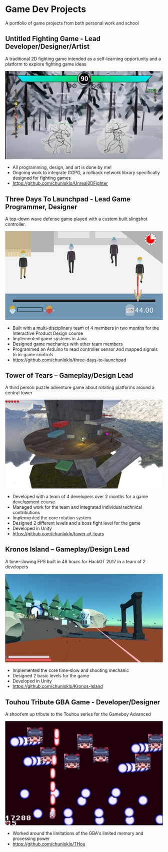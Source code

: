 # Game Dev Projects

A portfolio of game projects from both personal work and school

## Untitled Fighting Game - Lead Developer/Designer/Artist

A traditional 2D fighting game intended as a self-learning opportunity and a platform to explore fighting game ideas

![Game Screenshot](imgs/2d-fighter-screenshot.png)

- All programming, design, and art is done by me!
- Ongoing work to integrate GGPO, a rollback network library specifically designed for fighting games
- https://github.com/chunloklo/Unreal2DFighter



## Three Days To Launchpad - Lead Game Programmer, Designer

A top-down wave defense game played with a custom built slingshot controller.

![Game Screenshot](imgs/three-day-to-launchpad.png)

- Built with a multi-disciplinary team of 4 members in two months for the Interactive Product Design course
- Implemented game systems in Java
- Designed game mechanics with other team members
- Programmed an Arduino to read controller sensor and mapped signals to in-game controls
- https://github.com/chunloklo/three-days-to-launchpad





## Tower of Tears – Gameplay/Design Lead

A third person puzzle adventure game about rotating platforms around a central tower

![Game Screenshot](imgs/tower-of-tears-1.png)

- Developed with a team of 4 developers over 2 months for a game development course
- Managed work for the team and integrated individual technical contributions
- Implemented the core rotation system
- Designed 2 different levels and a boss fight level for the game
- Developed in Unity
- https://github.com/chunloklo/tower-of-tears

## Kronos Island – Gameplay/Design Lead

A time-slowing FPS built in 48 hours for HackGT 2017 in a team of 2 developers

![Gameplay Screenshot](imgs/kronos-island-screenshot.png)

- Implemented the core time-slow and shooting mechanic
- Designed 2 basic levels for the game
- Developed in Unity
- https://github.com/chunloklo/Kronos-Island



## Touhou Tribute GBA Game - Developer/Designer

A shoot’em up tribute to the Touhou series for the Gameboy Advanced 

![Game Screenshot](imgs/thou-screenshot.png)

- Worked around the limitations of the GBA's limited memory and processing power
- https://github.com/chunloklo/THou

